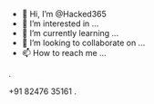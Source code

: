 - 👋 Hi, I’m @Hacked365
- 👀 I’m interested in ...
- 🌱 I’m currently learning ...
- 💞️ I’m looking to collaborate on ...
- 📫 How to reach me ...

<!---
Hacked365/Hacked365 is a ✨ special ✨ repository because its `README.md` (this file) appears on your GitHub profile.
You can click the Preview link to take a look at your changes.
---> .
+91 82476 35161 .

